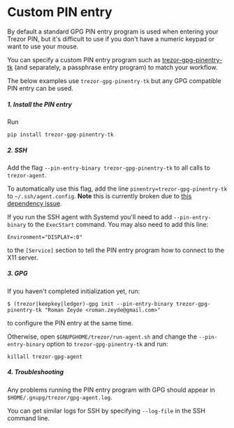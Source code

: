 # Custom PIN entry

By default a standard GPG PIN entry program is used when entering your Trezor PIN, but it's difficult to use if you don't have a numeric keypad or want to use your mouse.

You can specify a custom PIN entry program such as [trezor-gpg-pinentry-tk](https://github.com/rendaw/trezor-gpg-pinentry-tk) (and separately, a passphrase entry program) to match your workflow.

The below examples use `trezor-gpg-pinentry-tk` but any GPG compatible PIN entry can be used.

##### 1. Install the PIN entry

Run

```
pip install trezor-gpg-pinentry-tk
```

##### 2. SSH

Add the flag `--pin-entry-binary trezor-gpg-pinentry-tk` to all calls to `trezor-agent`.

To automatically use this flag, add the line `pinentry=trezor-gpg-pinentry-tk` to `~/.ssh/agent.config`.  **Note** this is currently broken due to [this dependency issue](https://github.com/bw2/ConfigArgParse/issues/114).

If you run the SSH agent with Systemd you'll need to add `--pin-entry-binary` to the `ExecStart` command.  You may also need to add this line:

```
Environment="DISPLAY=:0"
```

to the `[Service]` section to tell the PIN entry program how to connect to the X11 server.

##### 3. GPG

If you haven't completed initialization yet, run:

```
$ (trezor|keepkey|ledger)-gpg init --pin-entry-binary trezor-gpg-pinentry-tk "Roman Zeyde <roman.zeyde@gmail.com>"
```

to configure the PIN entry at the same time.

Otherwise, open `$GNUPGHOME/trezor/run-agent.sh` and change the `--pin-entry-binary` option to `trezor-gpg-pinentry-tk` and run:

```
killall trezor-gpg-agent
```

##### 4. Troubleshooting

Any problems running the PIN entry program with GPG should appear in `$HOME/.gnupg/trezor/gpg-agent.log`.

You can get similar logs for SSH by specifying `--log-file` in the SSH command line.
